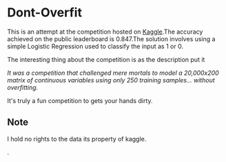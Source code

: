 # Dont-Overfit
This is an attempt at the competition hosted on [Kaggle](https://www.kaggle.com/c/dont-overfit-ii).The accuracy achieved on the public leaderboard is 0.847.The solution involves using a simple Logistic Regression used to classify the input as 1 or 0.

The interesting thing about the competition is as the description put it

*It was a competition that challenged mere mortals to model a 20,000x200 matrix of continuous variables using only 250 training samples... without overfitting.*

It's truly a fun competition to gets your hands dirty.

## Note
I hold no rights to the data its property of kaggle.

.
